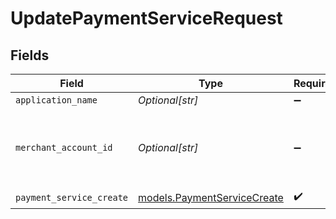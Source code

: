 # UpdatePaymentServiceRequest


## Fields

| Field                                                            | Type                                                             | Required                                                         | Description                                                      | Example                                                          |
| ---------------------------------------------------------------- | ---------------------------------------------------------------- | ---------------------------------------------------------------- | ---------------------------------------------------------------- | ---------------------------------------------------------------- |
| `application_name`                                               | *Optional[str]*                                                  | :heavy_minus_sign:                                               | N/A                                                              |                                                                  |
| `merchant_account_id`                                            | *Optional[str]*                                                  | :heavy_minus_sign:                                               | The ID of the merchant account to use for this request.          | default                                                          |
| `payment_service_create`                                         | [models.PaymentServiceCreate](../models/paymentservicecreate.md) | :heavy_check_mark:                                               | N/A                                                              |                                                                  |